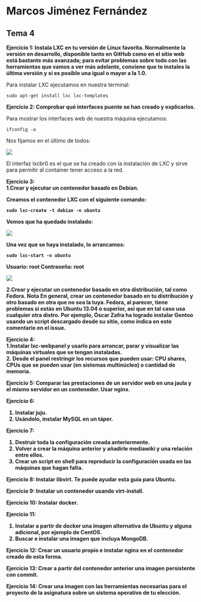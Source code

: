 <h1> Marcos Jiménez Fernández </h1>

<h2> Tema 4 </h2>

<strong> Ejercicio 1: Instala LXC en tu versión de Linux favorita. Normalmente la versión en desarrollo, disponible tanto en GitHub como en el sitio web está bastante más avanzada; para evitar problemas sobre todo con las herramientas que vamos a ver más adelante, conviene que te instales la última versión y si es posible una igual o mayor a la 1.0.</strong>

Para instalar LXC ejecutamos en nuestra terminal:
```
sudo apt-get install lxc lxc-templates
```

<strong> Ejercicio 2: Comprobar qué interfaces puente se han creado y explicarlos.</strong>

Para mostrar los interfaces web de nuestra máquina ejecutamos:
```
ifconfig -a
```
Nos fijamos en el último de todos:

<img src="http://i60.tinypic.com/2w2pjj9.png"></img>

El interfaz lxcbr0 es el que se ha creado con la instalación de LXC y sirve para permitir al container tener acceso a la red.

<strong> Ejercicio 3:<br>
1.Crear y ejecutar un contenedor basado en Debian.<br>

Creamos el contenedor LXC con el siguiente comando:
```
sudo lxc-create -t debian -n ubuntu
```
Vemos que ha quedado instalado:

<img src="http://i57.tinypic.com/ic011g.png"></img>

Una vez que se haya instalado, lo arrancamos:
```
sudo lxc-start -n ubuntu
```
Usuario: root
Contraseña: root

<img src="http://i61.tinypic.com/2r7bic1.png"></img>

2.Crear y ejecutar un contenedor basado en otra distribución, tal como Fedora. Nota En general, crear un contenedor basado en tu distribución y otro basado en otra que no sea la tuya. Fedora, al parecer, tiene problemas si estás en Ubuntu 13.04 o superior, así que en tal caso usa cualquier otra distro. Por ejemplo, Óscar Zafra ha logrado instalar Gentoo usando un script descargado desde su sitio, como indica en este comentario en el issue. </strong>



<strong> Ejercicio 4:<br>
1.Instalar lxc-webpanel y usarlo para arrancar, parar y visualizar las máquinas virtuales que se tengan instaladas.<br>
2. Desde el panel restringir los recursos que pueden usar: CPU shares, CPUs que se pueden usar (en sistemas multinúcleo) o cantidad de memoria.</strong>

<strong> Ejercicio 5: Comparar las prestaciones de un servidor web en una jaula y el mismo servidor en un contenedor. Usar nginx.</string>

<strong> Ejercicio 6:<br>
1. Instalar juju.<br>
2. Usándolo, instalar MySQL en un táper.</strong>

<strong> Ejercicio 7:<br>
1. Destruir toda la configuración creada anteriormente.<br>
2. Volver a crear la máquina anterior y añadirle mediawiki y una relación entre ellos.<br>
3. Crear un script en shell para reproducir la configuración usada en las máquinas que hagan falta.</strong>

<strong> Ejercicio 8: Instalar libvirt. Te puede ayudar esta guía para Ubuntu.</strong>

<strong> Ejercicio 9: Instalar un contenedor usando virt-install.</strong>

<strong> Ejercicio 10: Instalar docker.</strong>

<strong> Ejercicio 11:<br>
1. Instalar a partir de docker una imagen alternativa de Ubuntu y alguna adicional, por ejemplo de CentOS.<br>
2. Buscar e instalar una imagen que incluya MongoDB.</strong>

<strong> Ejercicio 12: Crear un usuario propio e instalar nginx en el contenedor creado de esta forma.</strong>

<strong> Ejercicio 13: Crear a partir del contenedor anterior una imagen persistente con commit.</strong>

<strong> Ejercicio 14: Crear una imagen con las herramientas necesarias para el proyecto de la asignatura sobre un sistema operativo de tu elección.</strong>

